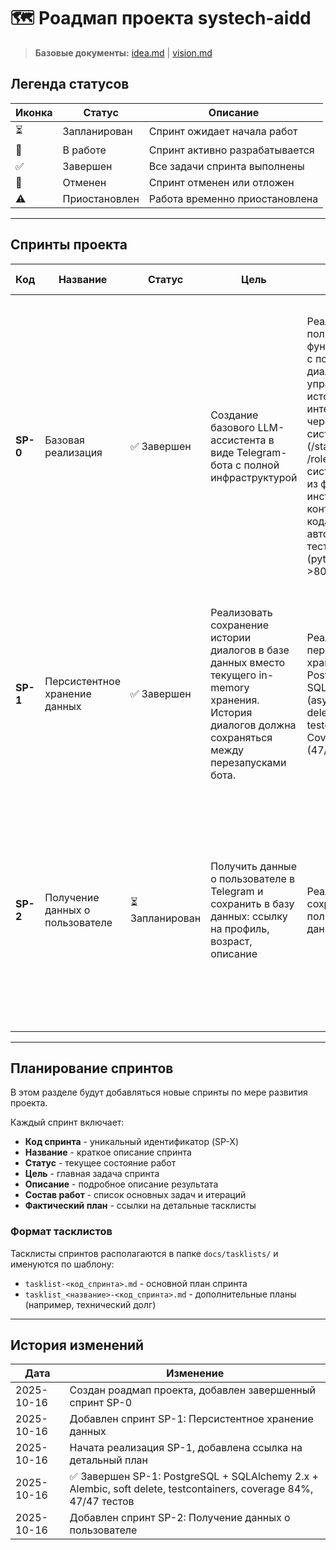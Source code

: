 # 🗺️ Роадмап проекта systech-aidd

> **Базовые документы:** [idea.md](./idea.md) | [vision.md](./vision.md)

## Легенда статусов

| Иконка | Статус | Описание |
|--------|--------|----------|
| ⏳ | Запланирован | Спринт ожидает начала работ |
| 🔄 | В работе | Спринт активно разрабатывается |
| ✅ | Завершен | Все задачи спринта выполнены |
| 🚫 | Отменен | Спринт отменен или отложен |
| ⚠️ | Приостановлен | Работа временно приостановлена |

---

## Спринты проекта

| Код | Название | Статус | Цель | Описание | Состав работ | Фактический план |
|-----|----------|--------|------|----------|--------------|------------------|
| **SP-0** | Базовая реализация | ✅ Завершен | Создание базового LLM-ассистента в виде Telegram-бота с полной инфраструктурой | Реализован полностью функциональный бот с поддержкой диалогов, управлением историей, интеграцией с LLM через OpenRouter, системой команд (/start, /help, /clear, /role), загрузкой системного промпта из файла, инструментами контроля качества кода (ruff, mypy) и автоматизированным тестированием (pytest, coverage >80%). | • Базовая инфраструктура и Echo bot<br>• LLM клиент<br>• Интеграция Telegram + LLM<br>• История диалогов<br>• Финальная интеграция<br>• Команда /role и системный промпт из файла<br>• Инструменты качества кода (ruff, mypy)<br>• Рефакторинг моделей данных<br>• Структура тестирования<br>• Базовые unit-тесты<br>• Покрытие интеграционными тестами | [tasklist-sp0.md](./tasklists/tasklist-sp0.md)<br>[tasklist_tech_dept-sp0.md](./tasklists/tasklist_tech_dept-sp0.md) |
| **SP-1** | Персистентное хранение данных | ✅ Завершен | Реализовать сохранение истории диалогов в базе данных вместо текущего in-memory хранения. История диалогов должна сохраняться между перезапусками бота. | Реализовано персистентное хранение с PostgreSQL 16, SQLAlchemy 2.x (async), Alembic, soft delete, seed данные, testcontainers. Coverage 84% (47/47 тестов). | • PostgreSQL 16 через Docker Compose<br>• SQLAlchemy 2.x (async) + Alembic<br>• Модель Message с soft delete<br>• MessageRepository<br>• Рефакторинг ConversationManager<br>• Auto-миграции через Docker<br>• Seed данные<br>• Testcontainers для тестов | [Detailed Plan](../.cursor/plans/persistent-storage-s1-d51c60a2.plan.md) |
| **SP-2** | Получение данных о пользователе | ⏳ Запланирован | Получить данные о пользователе в Telegram и сохранить в базу данных: ссылку на профиль, возраст, описание | Реализовать сохранение данных о пользователе в базу данных | • Анализ требований к данным, анализ существующих операций над данными<br>• Проектирование схемы базы данных (определение таблиц, связей, индексов, создание ER-диаграмм)<br>• Реализация получения данных от Telegram<br>• Расширение слоя работы с базой данных<br>• Покрытие новой логики кода | [tasklist-sp2.md](./tasklists/tasklist-sp2.md) |

---

## Планирование спринтов

В этом разделе будут добавляться новые спринты по мере развития проекта.

Каждый спринт включает:
- **Код спринта** - уникальный идентификатор (SP-X)
- **Название** - краткое описание спринта
- **Статус** - текущее состояние работ
- **Цель** - главная задача спринта
- **Описание** - подробное описание результата
- **Состав работ** - список основных задач и итераций
- **Фактический план** - ссылки на детальные тасклисты

### Формат тасклистов

Тасклисты спринтов располагаются в папке `docs/tasklists/` и именуются по шаблону:
- `tasklist-<код_спринта>.md` - основной план спринта
- `tasklist_<название>-<код_спринта>.md` - дополнительные планы (например, технический долг)

---

## История изменений

| Дата | Изменение |
|------|-----------|
| 2025-10-16 | Создан роадмап проекта, добавлен завершенный спринт SP-0 |
| 2025-10-16 | Добавлен спринт SP-1: Персистентное хранение данных |
| 2025-10-16 | Начата реализация SP-1, добавлена ссылка на детальный план |
| 2025-10-16 | ✅ Завершен SP-1: PostgreSQL + SQLAlchemy 2.x + Alembic, soft delete, testcontainers, coverage 84%, 47/47 тестов |
| 2025-10-16 | Добавлен спринт SP-2: Получение данных о пользователе |
